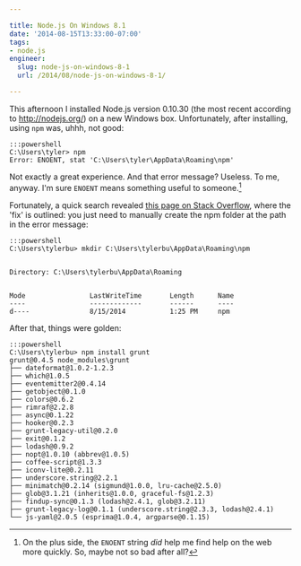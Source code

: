 ```yaml
---

title: Node.js On Windows 8.1
date: '2014-08-15T13:33:00-07:00'
tags:
- node.js
engineer:
  slug: node-js-on-windows-8-1
  url: /2014/08/node-js-on-windows-8-1/

---
```


This afternoon I installed Node.js version 0.10.30 (the most recent according to <http://nodejs.org/>) on a new Windows box. Unfortunately, after installing, using `npm` was, uhhh, not good:

	:::powershell
	C:\Users\tyler> npm
	Error: ENOENT, stat 'C:\Users\tyler\AppData\Roaming\npm'

Not exactly a great experience. And that error message? Useless. To me, anyway. I'm sure `ENOENT` means something useful to someone.[^1]

Fortunately, a quick search revealed [this page on Stack Overflow][1], where the 'fix' is outlined: you just need to manually create the npm folder at the path in the error message:

	:::powershell
	C:\Users\tylerbu> mkdir C:\Users\tylerbu\AppData\Roaming\npm


    Directory: C:\Users\tylerbu\AppData\Roaming


	Mode				LastWriteTime		Length		Name
	----				-------------		------		----
	d----				8/15/2014			1:25 PM		npm

After that, things were golden:

	:::powershell
	C:\Users\tylerbu> npm install grunt
	grunt@0.4.5 node_modules\grunt
	├── dateformat@1.0.2-1.2.3
	├── which@1.0.5
	├── eventemitter2@0.4.14
	├── getobject@0.1.0
	├── colors@0.6.2
	├── rimraf@2.2.8
	├── async@0.1.22
	├── hooker@0.2.3
	├── grunt-legacy-util@0.2.0
	├── exit@0.1.2
	├── lodash@0.9.2
	├── nopt@1.0.10 (abbrev@1.0.5)
	├── coffee-script@1.3.3
	├── iconv-lite@0.2.11
	├── underscore.string@2.2.1
	├── minimatch@0.2.14 (sigmund@1.0.0, lru-cache@2.5.0)
	├── glob@3.1.21 (inherits@1.0.0, graceful-fs@1.2.3)
	├── findup-sync@0.1.3 (lodash@2.4.1, glob@3.2.11)
	├── grunt-legacy-log@0.1.1 (underscore.string@2.3.3, lodash@2.4.1)
	└── js-yaml@2.0.5 (esprima@1.0.4, argparse@0.1.15)

[1]: https://stackoverflow.com/questions/25103499/cant-start-npm-on-windows-8-error-enoent-stat-c-users-user-appdata-roaming

[^1]: On the plus side, the `ENOENT` string *did* help me find help on the web more quickly. So, maybe not so bad after all?